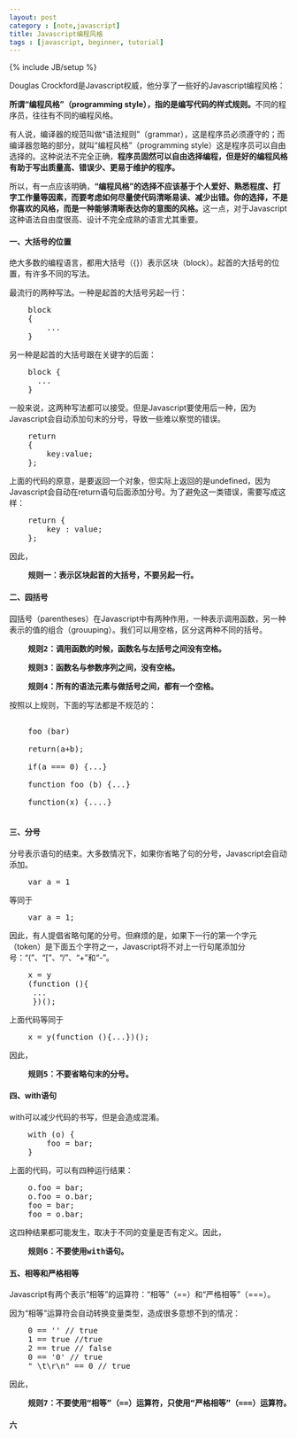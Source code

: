 ```yaml
---
layout: post
category : [note,javascript]
title: Javascript编程风格
tags : [javascript, beginner, tutorial]
---
```

{% include JB/setup %}
<p>Douglas Crockford是Javascript权威，他分享了一些好的Javascript编程风格：</p>
<p><strong>所谓“编程风格”（programming style），指的是编写代码的样式规则。</strong>不同的程序员，往往有不同的编程风格。</p>
<p>有人说，编译器的规范叫做“语法规则”（grammar），这是程序员必须遵守的；而编译器忽略的部分，就叫“编程风格”（programming style）这是程序员可以自由选择的。这种说法不完全正确，<strong>程序员固然可以自由选择编程，但是好的编程风格有助于写出质量高、错误少、更易于维护的程序。</strong></p>
<p>所以，有一点应该明确，<strong>“编程风格”的选择不应该基于个人爱好、熟悉程度、打字工作量等因素，而要考虑如何尽量使代码清晰易读、减少出错。你的选择，不是你喜欢的风格，而是一种能够清晰表达你的意图的风格。</strong>这一点，对于Javascript这种语法自由度很高、设计不完全成熟的语言尤其重要。</p>
<h4>一、大括号的位置</h4>
<p>绝大多数的编程语言，都用大括号（{}）表示区块（block）。起首的大括号的位置，有许多不同的写法。</p>
<p>最流行的两种写法。一种是起首的大括号另起一行：</p>
<pre>
	block
	{
		...
	}
</pre>
另一种是起首的大括号跟在关键字的后面：

<pre>
	block {
	  ...
	}
</pre>
一般来说，这两种写法都可以接受。但是Javascript要使用后一种，因为Javascript会自动添加句末的分号，导致一些难以察觉的错误。

<pre>
	return
	{
		key:value;
	};
</pre>
上面的代码的原意，是要返回一个对象，但实际上返回的是undefined，因为Javascript会自动在return语句后面添加分号。为了避免这一类错误，需要写成这样：

<pre>
	return {
		key : value;
	};
</pre>
因此，

<pre>
	<strong>规则一：表示区块起首的大括号，不要另起一行。</strong>
</pre>
<h4>二、园括号</h4>
园括号（parentheses）在Javascript中有两种作用，一种表示调用函数，另一种表示的值的组合（grouuping）。我们可以用空格，区分这两种不同的括号。

<pre>
	<strong>规则2：调用函数的时候，函数名与左括号之间没有空格。</strong>
</pre>
<pre>
	<strong>规则3：函数名与参数序列之间，没有空格。</strong>
</pre>
<pre>
	<strong>规则4：所有的语法元素与做括号之间，都有一个空格。</strong>
</pre>
按照以上规则，下面的写法都是不规范的：

<pre>

	foo (bar)

	return(a+b);

	if(a === 0) {...}

	function foo (b) {...}

	function(x) {....}

</pre>
<h4>三、分号</h4>
分号表示语句的结束。大多数情况下，如果你省略了句的分号，Javascript会自动添加。

<pre>
	var a = 1
</pre>
等同于

<pre>
	var a = 1;
</pre>
因此，有人提倡省略句尾的分号。但麻烦的是，如果下一行的第一个字元（token）是下面五个字符之一，Javascript将不对上一行句尾添加分号：“(”、“\[”、“/”、“+”和“-”。

<pre>
	x = y
	(function (){
	 ...
	 })();
</pre>
上面代码等同于

<pre>
	x = y(function (){...})();
</pre>
因此，

<pre>
	<strong>规则5：不要省略句末的分号。</strong>
</pre>
<h4>四、with语句</h4>
with可以减少代码的书写，但是会造成混淆。

<pre>
	with (o) {
		foo = bar;
	}
</pre>

上面的代码，可以有四种运行结果：

<pre>
	o.foo = bar;
	o.foo = o.bar;
	foo = bar;
	foo = o.bar;
</pre>
这四种结果都可能发生，取决于不同的变量是否有定义。因此，

<pre>
	<strong>规则6：不要使用with语句。</strong>
</pre>
<h4>五、相等和严格相等</h4>
Javascript有两个表示“相等”的运算符：“相等”（==）和“严格相等”（===）。

因为“相等”运算符会自动转换变量类型，造成很多意想不到的情况：

<pre>
	0 == '' // true
	1 == true //true
	2 == true // false
	0 == '0' // true
	" \t\r\n" == 0 // true
</pre>
因此，

<pre>
	<strong>规则7：不要使用“相等”（==）运算符，只使用“严格相等”（===）运算符。</strong>
</pre>

<h4>六</h4>

